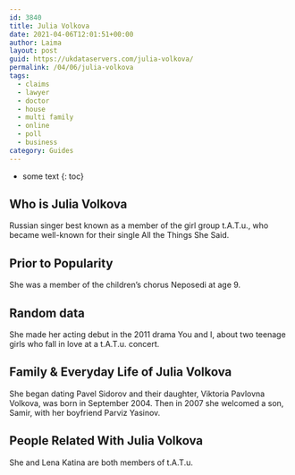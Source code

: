 ```yaml
---
id: 3840
title: Julia Volkova
date: 2021-04-06T12:01:51+00:00
author: Laima
layout: post
guid: https://ukdataservers.com/julia-volkova/
permalink: /04/06/julia-volkova
tags:
  - claims
  - lawyer
  - doctor
  - house
  - multi family
  - online
  - poll
  - business
category: Guides
---
```


* some text
{: toc}


## Who is Julia Volkova
                  
                  
                  
Russian singer best known as a member of the girl group t.A.T.u., who became well-known for their single All the Things She Said.
                  
              
            
              
            
                
                
                
## Prior to Popularity
                  
                  
                  
She was a member of the children&#8217;s chorus Neposedi at age 9.
                  
              
            
              
            
                
                
                
## Random data
                  
                  
                  
She made her acting debut in the 2011 drama You and I, about two teenage girls who fall in love at a t.A.T.u. concert.
                  
              
            
              
            
                
                
                
## Family & Everyday Life of Julia Volkova
                  
                  
                  
She began dating Pavel Sidorov and their daughter, Viktoria Pavlovna Volkova, was born in September 2004. Then in 2007 she welcomed a son, Samir, with her boyfriend Parviz Yasinov.
                  
              
            
              
            
                
                
                
## People Related With Julia Volkova
                  
                  
                  
She and Lena Katina are both members of t.A.T.u.
                  
              
            
              
            
                
              
            
              
              
            
            
              
            
          
          
          